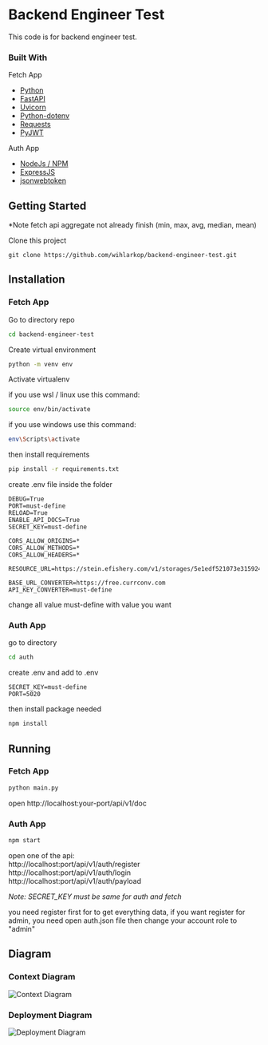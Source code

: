 # Backend Engineer Test

This code is for backend engineer test.

### Built With

Fetch App

* [Python](https://www.python.org/)
* [FastAPI](https://github.com/tiangolo/fastapi)
* [Uvicorn](https://github.com/encode/uvicorn)
* [Python-dotenv](https://github.com/theskumar/python-dotenv)
* [Requests](https://github.com/psf/requests)
* [PyJWT](https://github.com/jpadilla/pyjwt)

Auth App

* [NodeJs / NPM](https://www.npmjs.com/)
* [ExpressJS](https://github.com/expressjs/express)
* [jsonwebtoken](https://www.npmjs.com/package/jsonwebtoken)

## Getting Started

*Note fetch api aggregate not already finish (min, max, avg, median, mean)

Clone this project

```
git clone https://github.com/wihlarkop/backend-engineer-test.git
```

## Installation

### Fetch App

Go to directory repo

```bash
cd backend-engineer-test
```

Create virtual environment

```bash
python -m venv env
```

Activate virtualenv

if you use wsl / linux use this command:

```bash
source env/bin/activate
```

if you use windows use this command:

```bash
env\Scripts\activate
```

then install requirements

```bash
pip install -r requirements.txt
```

create .env file inside the folder

```
DEBUG=True
PORT=must-define
RELOAD=True
ENABLE_API_DOCS=True
SECRET_KEY=must-define

CORS_ALLOW_ORIGINS=*
CORS_ALLOW_METHODS=*
CORS_ALLOW_HEADERS=*

RESOURCE_URL=https://stein.efishery.com/v1/storages/5e1edf521073e315924ceab4/list

BASE_URL_CONVERTER=https://free.currconv.com
API_KEY_CONVERTER=must-define
```

change all value must-define with value you want

### Auth App

go to directory

```bash
cd auth
```

create .env and add to .env

```
SECRET_KEY=must-define
PORT=5020
```

then install package needed

```bash
npm install
```

## Running

### Fetch App

```bash
python main.py
```

open http://localhost:your-port/api/v1/doc

### Auth App

```bash
npm start
```

open one of the api:</br>
http://localhost:port/api/v1/auth/register</br>
http://localhost:port/api/v1/auth/login</br>
http://localhost:port/api/v1/auth/payload

*Note: SECRET_KEY must be same for auth and fetch*

you need register first for to get everything data, if you want register for admin, you need open auth.json file then
change your account role to "admin"

## Diagram

### Context Diagram

![Context Diagram](https://raw.githubusercontent.com/wihlarkop/backend-engineer-test/main/context_diagram.jpg)

### Deployment Diagram

![Deployment Diagram](https://raw.githubusercontent.com/wihlarkop/backend-engineer-test/main/deployment_diagram.jpg)
